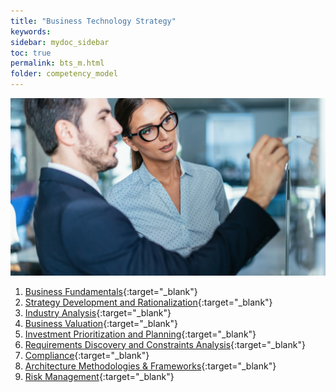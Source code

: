 ```yaml
---
title: "Business Technology Strategy"
keywords: 
sidebar: mydoc_sidebar
toc: true
permalink: bts_m.html
folder: competency_model
---
```


![BTS](media/bts_001.png)

1. [Business Fundamentals](business_fundamentals.md){:target="_blank"}
2. [Strategy Development and Rationalization](strategy_development_and_rationalization.md){:target="_blank"}
3. [Industry Analysis](industry_analysis.md){:target="_blank"}
4. [Business Valuation](business_valuation.md){:target="_blank"}
5. [Investment Prioritization and Planning](investment_prioritization_and_planning.md){:target="_blank"}
6. [Requirements Discovery and Constraints Analysis](requirements_discovery_and_constraints_analysis.md){:target="_blank"}
7. [Compliance](compliance.md){:target="_blank"}
8. [Architecture Methodologies & Frameworks](amf.md){:target="_blank"}
9. [Risk Management](risk_management.md){:target="_blank"}